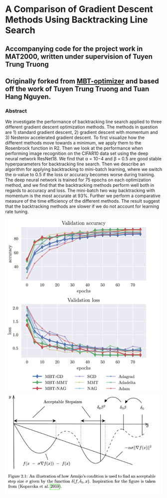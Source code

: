 # A Comparison of Gradient Descent Methods Using Backtracking Line Search

## Accompanying code for the project work in MAT2000, written under supervision of Tuyen Trung Truong

## Originally forked from [MBT-optimizer](https://github.com/hank-nguyen/MBT-optimizer) and based off the work of Tuyen Trung Truong and Tuan Hang Nguyen. 


### Abstract

We investigate the performance of backtracking line search applied to three different gradient descent optimization methods. The methods in question are 1) standard gradient descent, 2) gradient descent with momentum and 3) Nesterov accelerated gradient descent. To first visualize how the different methods move towards a minimum, we apply them to the Rosenbrock function in R2. Then we look at the performance when performing image recognition on the CIFAR10 data set using the deep neural network ResNet18. We find that α = 10−4 and β = 0.5 are good stable hyperparameters for backtracking line search. Then we describe an algorithm for applying backtracking to mini-batch learning, where we switch the α-value to 0.5 if the loss or accuracy becomes worse during training. The deep neural network is trained for 75 epochs on each optimization method, and we find that the backtracking methods perform well both in regards to accuracy and loss. The mini-batch two way backtracking with momentum is the most accurate at 93%. Further we perform a comparative measure of the time efficiency of the different methods. The result suggest that the backtracking methods are slower if we do not account for learning rate tuning.

<img src="figures/validation.png" width="600"> 
<img src="figures/Armijos_condition.png" width="600">
